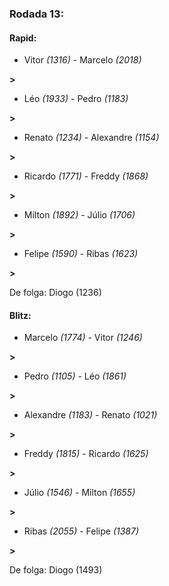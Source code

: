 ### Rodada 13:

#### Rapid:

* Vitor *(1316)*     -     Marcelo *(2018)*

 **>** 
* Léo *(1933)*     -     Pedro *(1183)*

 **>** 
* Renato *(1234)*     -     Alexandre *(1154)*

 **>** 
* Ricardo *(1771)*     -     Freddy *(1868)*

 **>** 
* Milton *(1892)*     -     Júlio *(1706)*

 **>** 
* Felipe *(1590)*     -     Ribas *(1623)*

 **>** 

De folga: Diogo (1236)

#### Blitz:

* Marcelo *(1774)*     -     Vitor *(1246)*

 **>** 
* Pedro *(1105)*     -     Léo *(1861)*

 **>** 
* Alexandre *(1183)*     -     Renato *(1021)*

 **>** 
* Freddy *(1815)*     -     Ricardo *(1625)*

 **>** 
* Júlio *(1546)*     -     Milton *(1655)*

 **>** 
* Ribas *(2055)*     -     Felipe *(1387)*

 **>** 

De folga: Diogo (1493)

